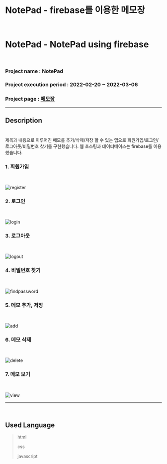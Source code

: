 # NotePad - firebase를 이용한 메모장
<br>

# NotePad - NotePad using firebase
<br>

### Project name : NotePad
### Project execution period : 2022-02-20 ~ 2022-03-06
### Project page : [메모장](https://memo-app-ba46d.web.app)

-----------------------

## Description
#
제목과 내용으로 이루어진 메모를 추가/삭제/저장 할 수 있는 앱으로 회원가입/로그인/로그아웃/비밀번호 찾기를 구현했습니다.
웹 호스팅과 데이터베이스는 firebase를 이용했습니다.


### 1. 회원가입
<br>

![register](https://user-images.githubusercontent.com/86145134/156929596-97b6e1b6-d8fa-4cb0-b68a-3c9ee8bbc72a.gif)

### 2. 로그인
<br>

![login](https://user-images.githubusercontent.com/86145134/156929613-6a7a17e3-1f05-44db-ac46-3f16009c98d7.gif)

### 3. 로그아웃
<br>

![logout](https://user-images.githubusercontent.com/86145134/156929655-d2efd76e-ca4c-4c04-b9b3-9ea422da77fc.gif)

### 4. 비밀번호 찾기
<br>

![findpassword](https://user-images.githubusercontent.com/86145134/156929680-6580ebc5-f57e-4947-99fb-a483d815f620.gif)

### 5. 메모 추가, 저장
<br>

![add](https://user-images.githubusercontent.com/86145134/156929721-4f109101-4e7f-420d-b400-72a79478653c.gif)

### 6. 메모 삭제
<br>

![delete](https://user-images.githubusercontent.com/86145134/156929755-15f718b9-7c32-452a-b740-5efb1d84724f.gif)

### 7. 메모 보기
<br>

![view](https://user-images.githubusercontent.com/86145134/156929767-52271cd6-c18d-4705-aaac-c8213e057ba1.gif)

-----------------------
<br>

## Used Language

> html
>
> css
>
> javascript
